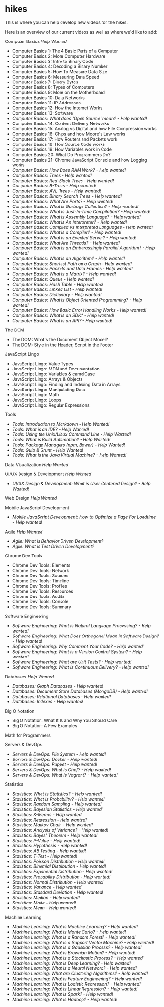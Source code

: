 # hikes

This is where you can help develop new videos for the hikes.

Here is an overview of our current videos as well as where we'd like to add:

Computer Basics *Help Wanted*
- Computer Basics 1: The 4 Basic Parts of a Computer
- Computer Basics 2: More Computer Hardware
- Computer Basics 3: Intro to Binary Code
- Computer Basics 4: Decoding a Binary Number
- Computer Basics 5: How To Measure Data Size
- Computer Basics 6: Measuring Data Speed
- Computer Basics 7: Binary Bytes
- Computer Basics 8: Types of Computers
- Computer Basics 9: More on the Motherboard
- Computer Basics 10: Data Networks
- Computer Basics 11: IP Addresses
- Computer Basics 12: How the Internet Works
- Computer Basics 13: Software
- *Computer Basics: What does 'Open Source' mean? - Help wanted!*
- Computer Basics 14: Content Delivery Networks
- Computer Basics 15: Analog vs Digital and how File Compression works
- Computer Basics 16: Chips and how Moore's Law works
- Computer Basics 17: How Routers and Packets work
- Computer Basics 18: How Source Code works
- Computer Basics 19: How Variables work in Code
- Computer Basics 20: What Do Programmers Do?
- Computer Basics 21: Chrome JavaScript Console and how Logging works
- *Computer Basics: How Does RAM Work? - Help wanted!*
- *Computer Basics: Trees - Help wanted!*
- *Computer Basics: Red-Black Trees - Help wanted!*
- *Computer Basics: B-Trees - Help wanted!*
- *Computer Basics: AVL Trees - Help wanted!*
- *Computer Basics: Binary Search Trees - Help wanted!*
- *Computer Basics: What Are Ports? - Help wanted!*
- *Computer Basics: What is Garbage Collection? - Help wanted!*
- *Computer Basics: What is Just-In-Time Compilation? - Help wanted!*
- *Computer Basics: What is Assembly Language? - Help wanted!*
- *Computer Basics: What is An Interpreter? - Help wanted!*
- *Computer Basics: Compiled vs Interpreted Languages - Help wanted!*
- *Computer Basics: What is a Compiler? - Help wanted!*
- *Computer Basics: What is an Evented Server? - Help wanted!*
- *Computer Basics: What Are Threads? - Help wanted!*
- *Computer Basics: What is an Embarassingly Parallel Algorithm? - Help wanted!*
- *Computer Basics: What is an Algorithm? - Help wanted!*
- *Computer Basics: Shortest Path on a Graph - Help wanted!*
- *Computer Basics: Packets and Data Frames - Help wanted!*
- *Computer Basics: What is a Matrix? - Help wanted!*
- *Computer Basics: Queue - Help wanted!*
- *Computer Basics: Hash Table - Help wanted!*
- *Computer Basics: Linked List - Help wanted!*
- *Computer Basics: Dictionary - Help wanted!*
- *Computer Basics: What is Object Oriented Programming? - Help wanted!*
- *Computer Basics: How Basic Error Handling Works - Help wanted!*
- *Computer Basics: What is an SDK? - Help wanted!*
- *Computer Basics: What is an API? - Help wanted!*

The DOM
- The DOM: What's the Document Object Model?
- The DOM: Style in the Header, Script in the Footer

JavaScript Lingo
- JavaScript Lingo: Value Types
- JavaScript Lingo: MDN and Documentation
- JavaScript Lingo: Variables & camelCase
- JavaScript Lingo: Arrays & Objects
- JavaScript Lingo: Finding and Indexing Data in Arrays
- JavaScript Lingo: Manipulating Data
- JavaScript Lingo: Math
- JavaScript Lingo: Loops
- JavaScript Lingo: Regular Expressions

Tools
- *Tools: Introduction to Markdown - Help Wanted!*
- *Tools: What is an IDE? - Help Wanted!*
- *Tools: Using the Unix/Linux Command Line - Help Wanted!*
- *Tools: What is Build Automation? - Help Wanted!*
- *Tools: Package Managers (npm, Bower) - Help Wanted!*
- *Tools: Gulp & Grunt - Help Wanted!*
- *Tools: What is the Java Virtual Machine? - Help Wanted!*

Data Visualization *Help Wanted*

UI/UX Design & Development *Help Wanted*
- *UI/UX Design & Development: What is User Centered Design? - Help Wanted!*

Web Design *Help Wanted*

Mobile JavaScript Development
- *Mobile JavaScript Development: How to Optimize a Page For Loadtime - Help wanted!*

Agile *Help Wanted*
- *Agile: What is Behavior Driven Development?*
- *Agile: What is Test Driven Development?*

Chrome Dev Tools
- Chrome Dev Tools: Elements
- Chrome Dev Tools: Network
- Chrome Dev Tools: Sources
- Chrome Dev Tools: Timeline
- Chrome Dev Tools: Profiles
- Chrome Dev Tools: Resources
- Chrome Dev Tools: Audits
- Chrome Dev Tools: Console
- Chrome Dev Tools: Summary

Software Engineering
- *Software Engineering: What is Natural Language Processing? - Help wanted!*
- *Software Engineering: What Does Orthogonal Mean in Software Design? - Help wanted!*
- *Software Engineering: Why Comment Your Code? - Help wanted!*
- *Software Engineering: What is a Version Control System? - Help wanted!*
- *Software Engineering: What are Unit Tests? - Help wanted!*
- *Software Engineering: What is Continuous Delivery? - Help wanted!*

Databases *Help Wanted*
- *Databases: Graph Databases - Help wanted!*
- *Databases: Document Store Databases (MongoDB) - Help wanted!*
- *Databases: Relational Databases - Help wanted!*
- *Databases: Indexes - Help wanted!*

Big O Notation
- Big O Notation: What It Is and Why You Should Care
- Big O Notation: A Few Examples

Math for Programmers 

Servers & DevOps
- *Servers & DevOps: File System - Help wanted!*
- *Servers & DevOps: Docker - Help wanted!*
- *Servers & DevOps: Puppet - Help wanted!*
- *Servers & DevOps: What is Chef? - Help wanted!*
- *Servers & DevOps: What is Vagrant? - Help wanted!*

Statistics
- *Statistics: What is Statistics? - Help wanted!*
- *Statistics: What is Probability? - Help wanted!*
- *Statistics: Random Sampling - Help wanted!*
- *Statistics: Bayesian Statistics - Help wanted!*
- *Statistics: K-Means - Help wanted!*
- *Statistics: Regression - Help wanted!*
- *Statistics: Markov Chain - Help wanted!*
- *Statistics: Analysis of Variance? - Help wanted!*
- *Statistics: Bayes' Theorem - Help wanted!*
- *Statistics: P-Value - Help wanted!*
- *Statistics: Hypothesis - Help wanted!*
- *Statistics: AB Testing - Help wanted!*
- *Statistics: T-Test - Help wanted!*
- *Statistics: Poisson Distribution - Help wanted!*
- *Statistics: Binomial Distribution - Help wanted!*
- *Statistics: Exponential Distribution - Help wanted!*
- *Statistics: Probability Distribution - Help wanted!*
- *Statistics: Normal Distribution - Help wanted!*
- *Statistics: Variance - Help wanted!*
- *Statistics: Standard Deviation - Help wanted!*
- *Statistics: Median - Help wanted!*
- *Statistics: Mode - Help wanted!*
- *Statistics: Mean - Help wanted!*

Machine Learning
- *Machine Learning: What is Machine Learning? - Help wanted!*
- *Machine Learning: What is Monte Carlo? - Help wanted!*
- *Machine Learning: What is a Random Forest? - Help wanted!*
- *Machine Learning: What is a Support Vector Machine? - Help wanted!*
- *Machine Learning: What is a Gaussian Process? - Help wanted!*
- *Machine Learning: What is Brownian Motion? - Help wanted!*
- *Machine Learning: What is a Stochastic Process? - Help wanted!*
- *Machine Learning: What is Deep Learning? - Help wanted!*
- *Machine Learning: What is a Neural Network? - Help wanted!*
- *Machine Learning: What are Clustering Algorithms? - Help wanted!*
- *Machine Learning: What is Feature Engineering? - Help wanted!*
- *Machine Learning: What is Logistic Regression? - Help wanted!*
- *Machine Learning: What is Linear Regression? - Help wanted!*
- *Machine Learning: What is Spark? - Help wanted!*
- *Machine Learning: What is Hadoop? - Help wanted!*

